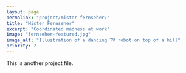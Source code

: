 ```yaml
---
layout: page
permalink: "project/mister-fernseher/"
title: "Mister Fernseher"
excerpt: "Coordinated madness at work"
image: "fernseher-featured.jpg"
image_alt: "Illustration of a dancing TV robot on top of a hill"
priority: 2
---
```


This is another project file.